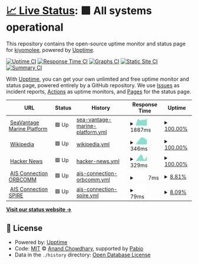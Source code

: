 # [📈 Live Status](https://demo.upptime.js.org): <!--live status--> **🟩 All systems operational**

This repository contains the open-source uptime monitor and status page for [kiyomolee](https://demo.upptime.js.org), powered by [Upptime](https://github.com/upptime/upptime).

[![Uptime CI](https://github.com/kiyolee0425/upptime/workflows/Uptime%20CI/badge.svg)](https://github.com/kiyolee0425/upptime/actions?query=workflow%3A%22Uptime+CI%22)
[![Response Time CI](https://github.com/kiyolee0425/upptime/workflows/Response%20Time%20CI/badge.svg)](https://github.com/kiyolee0425/upptime/actions?query=workflow%3A%22Response+Time+CI%22)
[![Graphs CI](https://github.com/kiyolee0425/upptime/workflows/Graphs%20CI/badge.svg)](https://github.com/kiyolee0425/upptime/actions?query=workflow%3A%22Graphs+CI%22)
[![Static Site CI](https://github.com/kiyolee0425/upptime/workflows/Static%20Site%20CI/badge.svg)](https://github.com/kiyolee0425/upptime/actions?query=workflow%3A%22Static+Site+CI%22)
[![Summary CI](https://github.com/kiyolee0425/upptime/workflows/Summary%20CI/badge.svg)](https://github.com/kiyolee0425/upptime/actions?query=workflow%3A%22Summary+CI%22)

With [Upptime](https://upptime.js.org), you can get your own unlimited and free uptime monitor and status page, powered entirely by a GitHub repository. We use [Issues](https://github.com/kiyolee0425/upptime/issues) as incident reports, [Actions](https://github.com/kiyolee0425/upptime/actions) as uptime monitors, and [Pages](https://demo.upptime.js.org) for the status page.

<!--start: status pages-->
<!-- This summary is generated by Upptime (https://github.com/upptime/upptime) -->
<!-- Do not edit this manually, your changes will be overwritten -->
<!-- prettier-ignore -->
| URL | Status | History | Response Time | Uptime |
| --- | ------ | ------- | ------------- | ------ |
| <img alt="" src="https://icons.duckduckgo.com/ip3/svmp.seavantage.com.ico" height="13"> [SeaVantage Marine Platform](https://svmp.seavantage.com) | 🟩 Up | [sea-vantage-marine-platform.yml](https://github.com/kiyolee0425/upptime/commits/HEAD/history/sea-vantage-marine-platform.yml) | <details><summary><img alt="Response time graph" src="./graphs/sea-vantage-marine-platform/response-time-week.png" height="20"> 1887ms</summary><br><a href="https://kiyolee0425.github.io/upptime/history/sea-vantage-marine-platform"><img alt="Response time 1887" src="https://img.shields.io/endpoint?url=https%3A%2F%2Fraw.githubusercontent.com%2Fkiyolee0425%2Fupptime%2FHEAD%2Fapi%2Fsea-vantage-marine-platform%2Fresponse-time.json"></a><br><a href="https://kiyolee0425.github.io/upptime/history/sea-vantage-marine-platform"><img alt="24-hour response time 1887" src="https://img.shields.io/endpoint?url=https%3A%2F%2Fraw.githubusercontent.com%2Fkiyolee0425%2Fupptime%2FHEAD%2Fapi%2Fsea-vantage-marine-platform%2Fresponse-time-day.json"></a><br><a href="https://kiyolee0425.github.io/upptime/history/sea-vantage-marine-platform"><img alt="7-day response time 1887" src="https://img.shields.io/endpoint?url=https%3A%2F%2Fraw.githubusercontent.com%2Fkiyolee0425%2Fupptime%2FHEAD%2Fapi%2Fsea-vantage-marine-platform%2Fresponse-time-week.json"></a><br><a href="https://kiyolee0425.github.io/upptime/history/sea-vantage-marine-platform"><img alt="30-day response time 1887" src="https://img.shields.io/endpoint?url=https%3A%2F%2Fraw.githubusercontent.com%2Fkiyolee0425%2Fupptime%2FHEAD%2Fapi%2Fsea-vantage-marine-platform%2Fresponse-time-month.json"></a><br><a href="https://kiyolee0425.github.io/upptime/history/sea-vantage-marine-platform"><img alt="1-year response time 1887" src="https://img.shields.io/endpoint?url=https%3A%2F%2Fraw.githubusercontent.com%2Fkiyolee0425%2Fupptime%2FHEAD%2Fapi%2Fsea-vantage-marine-platform%2Fresponse-time-year.json"></a></details> | <details><summary><a href="https://kiyolee0425.github.io/upptime/history/sea-vantage-marine-platform">100.00%</a></summary><a href="https://kiyolee0425.github.io/upptime/history/sea-vantage-marine-platform"><img alt="All-time uptime 100.00%" src="https://img.shields.io/endpoint?url=https%3A%2F%2Fraw.githubusercontent.com%2Fkiyolee0425%2Fupptime%2FHEAD%2Fapi%2Fsea-vantage-marine-platform%2Fuptime.json"></a><br><a href="https://kiyolee0425.github.io/upptime/history/sea-vantage-marine-platform"><img alt="24-hour uptime 100.00%" src="https://img.shields.io/endpoint?url=https%3A%2F%2Fraw.githubusercontent.com%2Fkiyolee0425%2Fupptime%2FHEAD%2Fapi%2Fsea-vantage-marine-platform%2Fuptime-day.json"></a><br><a href="https://kiyolee0425.github.io/upptime/history/sea-vantage-marine-platform"><img alt="7-day uptime 100.00%" src="https://img.shields.io/endpoint?url=https%3A%2F%2Fraw.githubusercontent.com%2Fkiyolee0425%2Fupptime%2FHEAD%2Fapi%2Fsea-vantage-marine-platform%2Fuptime-week.json"></a><br><a href="https://kiyolee0425.github.io/upptime/history/sea-vantage-marine-platform"><img alt="30-day uptime 100.00%" src="https://img.shields.io/endpoint?url=https%3A%2F%2Fraw.githubusercontent.com%2Fkiyolee0425%2Fupptime%2FHEAD%2Fapi%2Fsea-vantage-marine-platform%2Fuptime-month.json"></a><br><a href="https://kiyolee0425.github.io/upptime/history/sea-vantage-marine-platform"><img alt="1-year uptime 100.00%" src="https://img.shields.io/endpoint?url=https%3A%2F%2Fraw.githubusercontent.com%2Fkiyolee0425%2Fupptime%2FHEAD%2Fapi%2Fsea-vantage-marine-platform%2Fuptime-year.json"></a></details>
| <img alt="" src="https://icons.duckduckgo.com/ip3/en.wikipedia.org.ico" height="13"> [Wikipedia](https://en.wikipedia.org) | 🟩 Up | [wikipedia.yml](https://github.com/kiyolee0425/upptime/commits/HEAD/history/wikipedia.yml) | <details><summary><img alt="Response time graph" src="./graphs/wikipedia/response-time-week.png" height="20"> 346ms</summary><br><a href="https://kiyolee0425.github.io/upptime/history/wikipedia"><img alt="Response time 346" src="https://img.shields.io/endpoint?url=https%3A%2F%2Fraw.githubusercontent.com%2Fkiyolee0425%2Fupptime%2FHEAD%2Fapi%2Fwikipedia%2Fresponse-time.json"></a><br><a href="https://kiyolee0425.github.io/upptime/history/wikipedia"><img alt="24-hour response time 346" src="https://img.shields.io/endpoint?url=https%3A%2F%2Fraw.githubusercontent.com%2Fkiyolee0425%2Fupptime%2FHEAD%2Fapi%2Fwikipedia%2Fresponse-time-day.json"></a><br><a href="https://kiyolee0425.github.io/upptime/history/wikipedia"><img alt="7-day response time 346" src="https://img.shields.io/endpoint?url=https%3A%2F%2Fraw.githubusercontent.com%2Fkiyolee0425%2Fupptime%2FHEAD%2Fapi%2Fwikipedia%2Fresponse-time-week.json"></a><br><a href="https://kiyolee0425.github.io/upptime/history/wikipedia"><img alt="30-day response time 346" src="https://img.shields.io/endpoint?url=https%3A%2F%2Fraw.githubusercontent.com%2Fkiyolee0425%2Fupptime%2FHEAD%2Fapi%2Fwikipedia%2Fresponse-time-month.json"></a><br><a href="https://kiyolee0425.github.io/upptime/history/wikipedia"><img alt="1-year response time 346" src="https://img.shields.io/endpoint?url=https%3A%2F%2Fraw.githubusercontent.com%2Fkiyolee0425%2Fupptime%2FHEAD%2Fapi%2Fwikipedia%2Fresponse-time-year.json"></a></details> | <details><summary><a href="https://kiyolee0425.github.io/upptime/history/wikipedia">100.00%</a></summary><a href="https://kiyolee0425.github.io/upptime/history/wikipedia"><img alt="All-time uptime 100.00%" src="https://img.shields.io/endpoint?url=https%3A%2F%2Fraw.githubusercontent.com%2Fkiyolee0425%2Fupptime%2FHEAD%2Fapi%2Fwikipedia%2Fuptime.json"></a><br><a href="https://kiyolee0425.github.io/upptime/history/wikipedia"><img alt="24-hour uptime 100.00%" src="https://img.shields.io/endpoint?url=https%3A%2F%2Fraw.githubusercontent.com%2Fkiyolee0425%2Fupptime%2FHEAD%2Fapi%2Fwikipedia%2Fuptime-day.json"></a><br><a href="https://kiyolee0425.github.io/upptime/history/wikipedia"><img alt="7-day uptime 100.00%" src="https://img.shields.io/endpoint?url=https%3A%2F%2Fraw.githubusercontent.com%2Fkiyolee0425%2Fupptime%2FHEAD%2Fapi%2Fwikipedia%2Fuptime-week.json"></a><br><a href="https://kiyolee0425.github.io/upptime/history/wikipedia"><img alt="30-day uptime 100.00%" src="https://img.shields.io/endpoint?url=https%3A%2F%2Fraw.githubusercontent.com%2Fkiyolee0425%2Fupptime%2FHEAD%2Fapi%2Fwikipedia%2Fuptime-month.json"></a><br><a href="https://kiyolee0425.github.io/upptime/history/wikipedia"><img alt="1-year uptime 100.00%" src="https://img.shields.io/endpoint?url=https%3A%2F%2Fraw.githubusercontent.com%2Fkiyolee0425%2Fupptime%2FHEAD%2Fapi%2Fwikipedia%2Fuptime-year.json"></a></details>
| <img alt="" src="https://icons.duckduckgo.com/ip3/news.ycombinator.com.ico" height="13"> [Hacker News](https://news.ycombinator.com) | 🟩 Up | [hacker-news.yml](https://github.com/kiyolee0425/upptime/commits/HEAD/history/hacker-news.yml) | <details><summary><img alt="Response time graph" src="./graphs/hacker-news/response-time-week.png" height="20"> 329ms</summary><br><a href="https://kiyolee0425.github.io/upptime/history/hacker-news"><img alt="Response time 329" src="https://img.shields.io/endpoint?url=https%3A%2F%2Fraw.githubusercontent.com%2Fkiyolee0425%2Fupptime%2FHEAD%2Fapi%2Fhacker-news%2Fresponse-time.json"></a><br><a href="https://kiyolee0425.github.io/upptime/history/hacker-news"><img alt="24-hour response time 329" src="https://img.shields.io/endpoint?url=https%3A%2F%2Fraw.githubusercontent.com%2Fkiyolee0425%2Fupptime%2FHEAD%2Fapi%2Fhacker-news%2Fresponse-time-day.json"></a><br><a href="https://kiyolee0425.github.io/upptime/history/hacker-news"><img alt="7-day response time 329" src="https://img.shields.io/endpoint?url=https%3A%2F%2Fraw.githubusercontent.com%2Fkiyolee0425%2Fupptime%2FHEAD%2Fapi%2Fhacker-news%2Fresponse-time-week.json"></a><br><a href="https://kiyolee0425.github.io/upptime/history/hacker-news"><img alt="30-day response time 329" src="https://img.shields.io/endpoint?url=https%3A%2F%2Fraw.githubusercontent.com%2Fkiyolee0425%2Fupptime%2FHEAD%2Fapi%2Fhacker-news%2Fresponse-time-month.json"></a><br><a href="https://kiyolee0425.github.io/upptime/history/hacker-news"><img alt="1-year response time 329" src="https://img.shields.io/endpoint?url=https%3A%2F%2Fraw.githubusercontent.com%2Fkiyolee0425%2Fupptime%2FHEAD%2Fapi%2Fhacker-news%2Fresponse-time-year.json"></a></details> | <details><summary><a href="https://kiyolee0425.github.io/upptime/history/hacker-news">100.00%</a></summary><a href="https://kiyolee0425.github.io/upptime/history/hacker-news"><img alt="All-time uptime 100.00%" src="https://img.shields.io/endpoint?url=https%3A%2F%2Fraw.githubusercontent.com%2Fkiyolee0425%2Fupptime%2FHEAD%2Fapi%2Fhacker-news%2Fuptime.json"></a><br><a href="https://kiyolee0425.github.io/upptime/history/hacker-news"><img alt="24-hour uptime 100.00%" src="https://img.shields.io/endpoint?url=https%3A%2F%2Fraw.githubusercontent.com%2Fkiyolee0425%2Fupptime%2FHEAD%2Fapi%2Fhacker-news%2Fuptime-day.json"></a><br><a href="https://kiyolee0425.github.io/upptime/history/hacker-news"><img alt="7-day uptime 100.00%" src="https://img.shields.io/endpoint?url=https%3A%2F%2Fraw.githubusercontent.com%2Fkiyolee0425%2Fupptime%2FHEAD%2Fapi%2Fhacker-news%2Fuptime-week.json"></a><br><a href="https://kiyolee0425.github.io/upptime/history/hacker-news"><img alt="30-day uptime 100.00%" src="https://img.shields.io/endpoint?url=https%3A%2F%2Fraw.githubusercontent.com%2Fkiyolee0425%2Fupptime%2FHEAD%2Fapi%2Fhacker-news%2Fuptime-month.json"></a><br><a href="https://kiyolee0425.github.io/upptime/history/hacker-news"><img alt="1-year uptime 100.00%" src="https://img.shields.io/endpoint?url=https%3A%2F%2Fraw.githubusercontent.com%2Fkiyolee0425%2Fupptime%2FHEAD%2Fapi%2Fhacker-news%2Fuptime-year.json"></a></details>
| <img alt="" src="https://icons.duckduckgo.com/ip3/null.ico" height="13"> [AIS Connection ORBCOMM](globalais2.orbcomm.net) | 🟩 Up | [ais-connection-orbcomm.yml](https://github.com/kiyolee0425/upptime/commits/HEAD/history/ais-connection-orbcomm.yml) | <details><summary><img alt="Response time graph" src="./graphs/ais-connection-orbcomm/response-time-week.png" height="20"> 7ms</summary><br><a href="https://kiyolee0425.github.io/upptime/history/ais-connection-orbcomm"><img alt="Response time 7" src="https://img.shields.io/endpoint?url=https%3A%2F%2Fraw.githubusercontent.com%2Fkiyolee0425%2Fupptime%2FHEAD%2Fapi%2Fais-connection-orbcomm%2Fresponse-time.json"></a><br><a href="https://kiyolee0425.github.io/upptime/history/ais-connection-orbcomm"><img alt="24-hour response time 7" src="https://img.shields.io/endpoint?url=https%3A%2F%2Fraw.githubusercontent.com%2Fkiyolee0425%2Fupptime%2FHEAD%2Fapi%2Fais-connection-orbcomm%2Fresponse-time-day.json"></a><br><a href="https://kiyolee0425.github.io/upptime/history/ais-connection-orbcomm"><img alt="7-day response time 7" src="https://img.shields.io/endpoint?url=https%3A%2F%2Fraw.githubusercontent.com%2Fkiyolee0425%2Fupptime%2FHEAD%2Fapi%2Fais-connection-orbcomm%2Fresponse-time-week.json"></a><br><a href="https://kiyolee0425.github.io/upptime/history/ais-connection-orbcomm"><img alt="30-day response time 7" src="https://img.shields.io/endpoint?url=https%3A%2F%2Fraw.githubusercontent.com%2Fkiyolee0425%2Fupptime%2FHEAD%2Fapi%2Fais-connection-orbcomm%2Fresponse-time-month.json"></a><br><a href="https://kiyolee0425.github.io/upptime/history/ais-connection-orbcomm"><img alt="1-year response time 7" src="https://img.shields.io/endpoint?url=https%3A%2F%2Fraw.githubusercontent.com%2Fkiyolee0425%2Fupptime%2FHEAD%2Fapi%2Fais-connection-orbcomm%2Fresponse-time-year.json"></a></details> | <details><summary><a href="https://kiyolee0425.github.io/upptime/history/ais-connection-orbcomm">8.81%</a></summary><a href="https://kiyolee0425.github.io/upptime/history/ais-connection-orbcomm"><img alt="All-time uptime 8.81%" src="https://img.shields.io/endpoint?url=https%3A%2F%2Fraw.githubusercontent.com%2Fkiyolee0425%2Fupptime%2FHEAD%2Fapi%2Fais-connection-orbcomm%2Fuptime.json"></a><br><a href="https://kiyolee0425.github.io/upptime/history/ais-connection-orbcomm"><img alt="24-hour uptime 8.81%" src="https://img.shields.io/endpoint?url=https%3A%2F%2Fraw.githubusercontent.com%2Fkiyolee0425%2Fupptime%2FHEAD%2Fapi%2Fais-connection-orbcomm%2Fuptime-day.json"></a><br><a href="https://kiyolee0425.github.io/upptime/history/ais-connection-orbcomm"><img alt="7-day uptime 8.81%" src="https://img.shields.io/endpoint?url=https%3A%2F%2Fraw.githubusercontent.com%2Fkiyolee0425%2Fupptime%2FHEAD%2Fapi%2Fais-connection-orbcomm%2Fuptime-week.json"></a><br><a href="https://kiyolee0425.github.io/upptime/history/ais-connection-orbcomm"><img alt="30-day uptime 8.81%" src="https://img.shields.io/endpoint?url=https%3A%2F%2Fraw.githubusercontent.com%2Fkiyolee0425%2Fupptime%2FHEAD%2Fapi%2Fais-connection-orbcomm%2Fuptime-month.json"></a><br><a href="https://kiyolee0425.github.io/upptime/history/ais-connection-orbcomm"><img alt="1-year uptime 8.81%" src="https://img.shields.io/endpoint?url=https%3A%2F%2Fraw.githubusercontent.com%2Fkiyolee0425%2Fupptime%2FHEAD%2Fapi%2Fais-connection-orbcomm%2Fuptime-year.json"></a></details>
| <img alt="" src="https://icons.duckduckgo.com/ip3/null.ico" height="13"> [AIS Connection SPIRE](streamingv2.ais.spire.com) | 🟩 Up | [ais-connection-spire.yml](https://github.com/kiyolee0425/upptime/commits/HEAD/history/ais-connection-spire.yml) | <details><summary><img alt="Response time graph" src="./graphs/ais-connection-spire/response-time-week.png" height="20"> 79ms</summary><br><a href="https://kiyolee0425.github.io/upptime/history/ais-connection-spire"><img alt="Response time 79" src="https://img.shields.io/endpoint?url=https%3A%2F%2Fraw.githubusercontent.com%2Fkiyolee0425%2Fupptime%2FHEAD%2Fapi%2Fais-connection-spire%2Fresponse-time.json"></a><br><a href="https://kiyolee0425.github.io/upptime/history/ais-connection-spire"><img alt="24-hour response time 79" src="https://img.shields.io/endpoint?url=https%3A%2F%2Fraw.githubusercontent.com%2Fkiyolee0425%2Fupptime%2FHEAD%2Fapi%2Fais-connection-spire%2Fresponse-time-day.json"></a><br><a href="https://kiyolee0425.github.io/upptime/history/ais-connection-spire"><img alt="7-day response time 79" src="https://img.shields.io/endpoint?url=https%3A%2F%2Fraw.githubusercontent.com%2Fkiyolee0425%2Fupptime%2FHEAD%2Fapi%2Fais-connection-spire%2Fresponse-time-week.json"></a><br><a href="https://kiyolee0425.github.io/upptime/history/ais-connection-spire"><img alt="30-day response time 79" src="https://img.shields.io/endpoint?url=https%3A%2F%2Fraw.githubusercontent.com%2Fkiyolee0425%2Fupptime%2FHEAD%2Fapi%2Fais-connection-spire%2Fresponse-time-month.json"></a><br><a href="https://kiyolee0425.github.io/upptime/history/ais-connection-spire"><img alt="1-year response time 79" src="https://img.shields.io/endpoint?url=https%3A%2F%2Fraw.githubusercontent.com%2Fkiyolee0425%2Fupptime%2FHEAD%2Fapi%2Fais-connection-spire%2Fresponse-time-year.json"></a></details> | <details><summary><a href="https://kiyolee0425.github.io/upptime/history/ais-connection-spire">8.09%</a></summary><a href="https://kiyolee0425.github.io/upptime/history/ais-connection-spire"><img alt="All-time uptime 8.09%" src="https://img.shields.io/endpoint?url=https%3A%2F%2Fraw.githubusercontent.com%2Fkiyolee0425%2Fupptime%2FHEAD%2Fapi%2Fais-connection-spire%2Fuptime.json"></a><br><a href="https://kiyolee0425.github.io/upptime/history/ais-connection-spire"><img alt="24-hour uptime 8.09%" src="https://img.shields.io/endpoint?url=https%3A%2F%2Fraw.githubusercontent.com%2Fkiyolee0425%2Fupptime%2FHEAD%2Fapi%2Fais-connection-spire%2Fuptime-day.json"></a><br><a href="https://kiyolee0425.github.io/upptime/history/ais-connection-spire"><img alt="7-day uptime 8.09%" src="https://img.shields.io/endpoint?url=https%3A%2F%2Fraw.githubusercontent.com%2Fkiyolee0425%2Fupptime%2FHEAD%2Fapi%2Fais-connection-spire%2Fuptime-week.json"></a><br><a href="https://kiyolee0425.github.io/upptime/history/ais-connection-spire"><img alt="30-day uptime 8.09%" src="https://img.shields.io/endpoint?url=https%3A%2F%2Fraw.githubusercontent.com%2Fkiyolee0425%2Fupptime%2FHEAD%2Fapi%2Fais-connection-spire%2Fuptime-month.json"></a><br><a href="https://kiyolee0425.github.io/upptime/history/ais-connection-spire"><img alt="1-year uptime 8.09%" src="https://img.shields.io/endpoint?url=https%3A%2F%2Fraw.githubusercontent.com%2Fkiyolee0425%2Fupptime%2FHEAD%2Fapi%2Fais-connection-spire%2Fuptime-year.json"></a></details>

<!--end: status pages-->

[**Visit our status website →**](https://demo.upptime.js.org)

## 📄 License

- Powered by: [Upptime](https://github.com/upptime/upptime)
- Code: [MIT](./LICENSE) © [Anand Chowdhary](https://anandchowdhary.com), supported by [Pabio](https://pabio.com)
- Data in the `./history` directory: [Open Database License](https://opendatacommons.org/licenses/odbl/1-0/)
